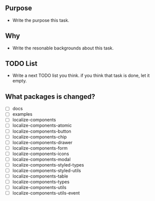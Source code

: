 ## Purpose

* Write the purpose this task.

## Why

- Write the resonable backgrounds about this task.

## TODO List

- Write a next TODO list you think. if you think that task is done, let it empty.

## What packages is changed?
- [ ] docs
- [ ] examples
- [ ] localize-components
- [ ] localize-components-atomic
- [ ] localize-components-button
- [ ] localize-components-chip
- [ ] localize-components-drawer
- [ ] localize-components-form
- [ ] localize-components-icons
- [ ] localize-components-modal
- [ ] localize-components-styled-types
- [ ] localize-components-styled-utils
- [ ] localize-components-table
- [ ] localize-components-types
- [ ] localize-components-utils
- [ ] localize-components-utils-event
